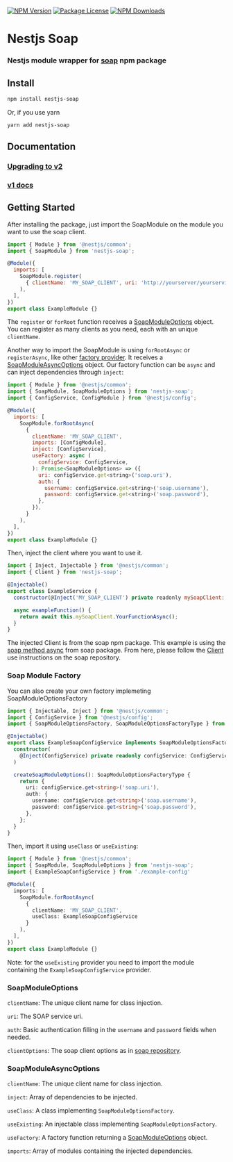 <a href="https://www.npmjs.com/nestjs-soap" target="_blank"><img src="https://img.shields.io/npm/v/nestjs-soap.svg?v2" alt="NPM Version" /></a>
<a href="https://www.npmjs.com/nestjs-soap" target="_blank"><img src="https://img.shields.io/npm/l/nestjs-soap.svg" alt="Package License" /></a>
<a href="https://www.npmjs.com/nestjs-soap" target="_blank"><img src="https://img.shields.io/npm/dm/nestjs-soap.svg" alt="NPM Downloads" /></a>

# Nestjs Soap

### Nestjs module wrapper for [soap](https://www.npmjs.com/package/soap) npm package 

## Install

```bash
npm install nestjs-soap
```
Or, if you use yarn
```bash
yarn add nestjs-soap
```

## Documentation

### [Upgrading to v2](./docs/upgrading-to-v2.md)
### [v1 docs](./docs/v1.md)

## Getting Started

After installing the package, just import the SoapModule on the module you want to use the soap client.  

```javascript
import { Module } from '@nestjs/common';
import { SoapModule } from 'nestjs-soap';

@Module({
  imports: [
    SoapModule.register(
      { clientName: 'MY_SOAP_CLIENT', uri: 'http://yourserver/yourservice.wso?wsdl' },
    ),
  ],
})
export class ExampleModule {}
```
The `register` or `forRoot` function receives a [SoapModuleOptions](#SoapModuleOptions) object. You can register as many clients as you need, each with an unique `clientName`.

Another way to import the SoapModule is using `forRootAsync` or `registerAsync`, like other [factory provider](https://docs.nestjs.com/fundamentals/custom-providers#factory-providers-usefactory). It receives a [SoapModuleAsyncOptions](#SoapModuleOptions) object. Our factory function can be `async` and can inject dependencies through `inject`:

```javascript
import { Module } from '@nestjs/common';
import { SoapModule, SoapModuleOptions } from 'nestjs-soap';
import { ConfigService, ConfigModule } from '@nestjs/config';

@Module({
  imports: [
    SoapModule.forRootAsync(
      { 
        clientName: 'MY_SOAP_CLIENT',
        imports: [ConfigModule],
        inject: [ConfigService],
        useFactory: async (
          configService: ConfigService,
        ): Promise<SoapModuleOptions> => ({
          uri: configService.get<string>('soap.uri'),
          auth: {
            username: configService.get<string>('soap.username'),
            password: configService.get<string>('soap.password'),
          },
        }),        
      }
    ),
  ],
})
export class ExampleModule {}
```


Then, inject the client where you want to use it.
```javascript
import { Inject, Injectable } from '@nestjs/common';
import { Client } from 'nestjs-soap';

@Injectable()
export class ExampleService {
  constructor(@Inject('MY_SOAP_CLIENT') private readonly mySoapClient: Client) {}

  async exampleFunction() {
    return await this.mySoapClient.YourFunctionAsync();
  }
}

```

The injected Client is from the soap npm package. This example is using the [soap method async](https://www.npmjs.com/package/soap#clientmethodasyncargs-options---call-method-on-the-soap-service) from soap package. From here, please follow the [Client](https://www.npmjs.com/package/soap#client) use instructions on the soap repository.

### Soap Module Factory

You can also create your own factory implemeting SoapModuleOptionsFactory

```typescript
import { Injectable, Inject } from '@nestjs/common';
import { ConfigService } from '@nestjs/config';
import { SoapModuleOptionsFactory, SoapModuleOptionsFactoryType } from 'nestjs-soap';

@Injectable()
export class ExampleSoapConfigService implements SoapModuleOptionsFactory {
  constructor(
    @Inject(ConfigService) private readonly configService: ConfigService
  )

  createSoapModuleOptions(): SoapModuleOptionsFactoryType {
    return {
      uri: configService.get<string>('soap.uri'),
      auth: {
        username: configService.get<string>('soap.username'),
        password: configService.get<string>('soap.password'),
      },
    };
  }
}
```
Then, import it using `useClass` or `useExisting`:
```typescript
import { Module } from '@nestjs/common';
import { SoapModule, SoapModuleOptions } from 'nestjs-soap';
import { ExampleSoapConfigService } from './example-config'

@Module({
  imports: [
    SoapModule.forRootAsync(
      { 
        clientName: 'MY_SOAP_CLIENT',
        useClass: ExampleSoapConfigService        
      }
    ),
  ],
})
export class ExampleModule {}
```
Note: for the `useExisting` provider you need to import the module containing the `ExampleSoapConfigService` provider.
### SoapModuleOptions
`clientName`: The unique client name for class injection.

`uri`: The SOAP service uri.

`auth`: Basic authentication filling in the `username` and `password` fields when needed.
 
`clientOptions`: The soap client options as in [soap repository](https://www.npmjs.com/package/soap#options).

### SoapModuleAsyncOptions
`clientName`: The unique client name for class injection.

`inject`: Array of dependencies to be injected.

`useClass`: A class implementing `SoapModuleOptionsFactory`.

`useExisting`: An injectable class implementing `SoapModuleOptionsFactory`.

`useFactory`: A factory function returning a [SoapModuleOptions](#SoapModuleOptions) object.

`imports`: Array of modules containing the injected dependencies.
